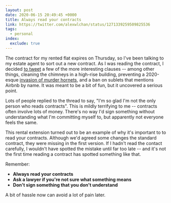 ```yaml
---
layout: post
date: 2020-06-15 20:49:45 +0000
title: Always read your contracts
link: https://twitter.com/alexwlchan/status/1271339259509825536
tags:
  - personal
index:
  exclude: true
---
```


The contract for my rented flat expires on Thursday, so I've been talking to my estate agent to sort out a new contract.
As I was reading the contract, I decided [to tweet](https://twitter.com/alexwlchan/status/1271339259509825536) a few of the more interesting clauses -- among other things, cleaning the chimneys in a high-rise building, preventing a 2020-esque [invasion of murder hornets](https://www.hulldailymail.co.uk/news/hull-east-yorkshire-news/hull-warning-frightening-wasp-creature-4224956), and a ban on sublets that mentions Airbnb by name.
It was meant to be a bit of fun, but it uncovered a serious point.

Lots of people replied to the thread to say, "I'm so glad I'm not the only person who reads contracts".
This is mildly terrifying to me -- contracts often involve lots of money.
There's no way I'd sign something without understanding what I'm committing myself to, but apparently not everyone feels the same.

This rental extension turned out to be an example of why it's important to to read your contracts.
Although we'd agreed some changes the standard contract, they were missing in the first version.
If I hadn't read the contact carefully, I wouldn't have spotted the mistake until far too late -- and it's not the first time reading a contract has spotted something like that.

Remember:

- **Always read your contracts**
- **Ask a lawyer if you're not sure what something means**
- **Don't sign something that you don't understand**

A bit of hassle now can avoid a lot of pain later.
